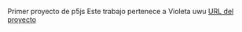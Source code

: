 Primer proyecto de p5js
Este trabajo pertenece a Violeta uwu
[URL del proyecto](https://editor.p5js.org/violeta.a/full/-rbrIt_Ky)
